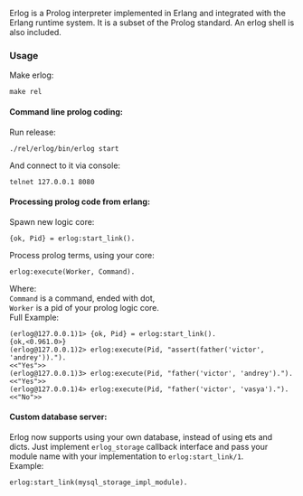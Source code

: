 Erlog is a Prolog interpreter implemented in Erlang and integrated
with the Erlang runtime system. It is a subset of the Prolog standard.
An erlog shell is also included.

### Usage
Make erlog:  

    make rel

#### Command line prolog coding:
Run release:

    ./rel/erlog/bin/erlog start
And connect to it via console:

    telnet 127.0.0.1 8080

#### Processing prolog code from erlang:
Spawn new logic core: 

    {ok, Pid} = erlog:start_link().
Process prolog terms, using your core:

    erlog:execute(Worker, Command).
Where:  
`Command` is a command, ended with dot,  
`Worker` is a pid of your prolog logic core.  
Full Example:

    (erlog@127.0.0.1)1> {ok, Pid} = erlog:start_link().
    {ok,<0.961.0>}
    (erlog@127.0.0.1)2> erlog:execute(Pid, "assert(father('victor', 'andrey')).").
    <<"Yes">>
    (erlog@127.0.0.1)3> erlog:execute(Pid, "father('victor', 'andrey').").        
    <<"Yes">>
    (erlog@127.0.0.1)4> erlog:execute(Pid, "father('victor', 'vasya')."). 
    <<"No">>

#### Custom database server:
Erlog now supports using your own database, instead of using ets and dicts. Just implement `erlog_storage` callback interface
and pass your module name with your implementation to `erlog:start_link/1`.  
Example:  
    
    erlog:start_link(mysql_storage_impl_module).